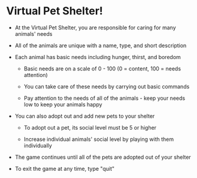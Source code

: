 <h1>Virtual Pet Shelter!</h1>

+ At the Virtual Pet Shelter, you are responsible for caring for many animals' needs

+ All of the animals are unique with a name, type, and short description

+ Each animal has basic needs including hunger, thirst, and boredom

   + Basic needs are on a scale of 0 - 100 (0 = content, 100 = needs attention)   

   + You can take care of these needs by carrying out basic commands   

   + Pay attention to the needs of all of the animals - keep your needs low to keep your animals happy   

+ You can also adopt out and add new pets to your shelter

   + To adopt out a pet, its social level must be 5 or higher   

   + Increase individual animals' social level by playing with them individually   

+ The game continues until all of the pets are adopted out of your shelter

+ To exit the game at any time, type "quit"
